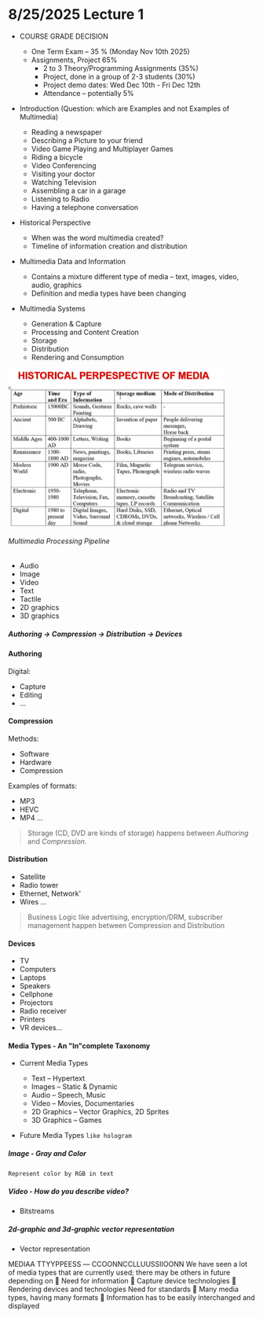 # 8/25/2025 Lecture 1

- COURSE GRADE DECISION
  - One Term Exam – 35 % (Monday Nov 10th 2025)
  - Assignments, Project 65%
    - 2 to 3 Theory/Programming Assignments (35%)
    - Project, done in a group of 2-3 students (30%)
    - Project demo dates: Wed Dec 10th - Fri Dec 12th
    - Attendance – potentially 5%

- Introduction (Question: which are Examples and not Examples of Multimedia)
  - Reading a newspaper
  - Describing a Picture to your friend
  - Video Game Playing and Multiplayer Games
  - Riding a bicycle
  - Video Conferencing
  - Visiting your doctor
  - Watching Television
  - Assembling a car in a garage
  - Listening to Radio
  - Having a telephone conversation

- Historical Perspective
  - When was the word multimedia created?
  - Timeline of information creation and distribution
- Multimedia Data and Information
  - Contains a mixture different type of media – text, images, video, audio, graphics
  - Definition and media types have been changing 
- Multimedia Systems
  - Generation & Capture
  - Processing and Content Creation
  - Storage
  - Distribution
  - Rendering and Consumption

<img src="Lecture Notes.assets/image-20250903180024154.png" alt="image-20250903180024154" style="zoom:80%;" />

###### Multimedia Processing Pipeline

- Audio  
- Image  
- Video  
- Text  
- Tactile  
- 2D graphics  
- 3D graphics  

##### **Authoring → Compression → Distribution → Devices** 

#### Authoring

Digital:

- Capture  
- Editing  
- ...  

#### Compression

Methods:

- Software
- Hardware
- Compression

Examples of formats:

- MP3  
- HEVC  
- MP4 ...

> Storage (CD, DVD are kinds of storage) happens between *Authoring* and *Compression*.  

#### Distribution

- Satellite  
- Radio tower  
- Ethernet, Network'
- Wires ...

> Business Logic like advertising, encryption/DRM, subscriber management happen between Compression and Distribution

#### Devices

- TV
- Computers
- Laptops
- Speakers
- Cellphone
- Projectors
- Radio receiver
- Printers
- VR devices...

#### Media Types - An "In"complete Taxonomy

- Current Media Types
  - Text – Hypertext
  - Images – Static & Dynamic
  - Audio – Speech, Music
  - Video – Movies, Documentaries
  - 2D Graphics – Vector Graphics, 2D Sprites
  - 3D Graphics – Games

- Future Media Types `like hologram`

##### Image - Gray and Color

`Represent color by RGB in text`

##### Video - How do you describe video?

- Bitstreams

##### 2d-graphic and 3d-graphic vector representation

- Vector representation

MEDIAA TTYYPPEESS –– CCOONNCCLLUUSSIIOONN
We have seen a lot of media types that are currently
used; there may be others in future depending on
 Need for information
 Capture device technologies
 Rendering devices and technologies
Need for standards
 Many media types, having many formats
 Information has to be easily interchanged and
displayed